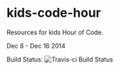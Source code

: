 kids-code-hour
==============

Resources for kids Hour of Code.

Dec 8 - Dec 16 2014

Build Status: ![Travis-ci Build Status](https://travis-ci.org/roachhd/kids-code-hour/builds/42531987.jpg)
